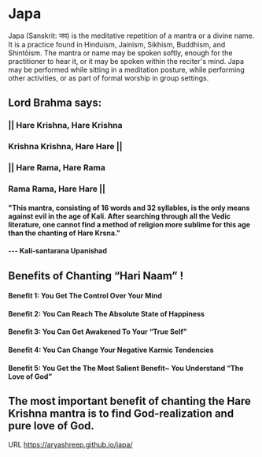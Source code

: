 # Japa

Japa (Sanskrit: जप) is the meditative repetition of a mantra or a divine name. It is a practice found in Hinduism, Jainism, Sikhism, Buddhism, and Shintōism. The mantra or name may be spoken softly, enough for the practitioner to hear it, or it may be spoken within the reciter's mind. Japa may be performed while sitting in a meditation posture, while performing other activities, or as part of formal worship in group settings.

## Lord Brahma says:

### || Hare Krishna, Hare Krishna

### Krishna Krishna, Hare Hare ||

### || Hare Rama, Hare Rama

### Rama Rama, Hare Hare ||

#### "This mantra, consisting of 16 words and 32 syllables, is the only means against evil in the age of Kali. After searching through all the Vedic literature, one cannot find a method of religion more sublime for this age than the chanting of Hare Krsna."

#### --- Kali-santarana Upanishad

## Benefits of Chanting “Hari Naam” !

#### Benefit 1: You Get The Control Over Your Mind

#### Benefit 2: You Can Reach The Absolute State of Happiness

#### Benefit 3: You Can Get Awakened To Your “True Self”

#### Benefit 4: You Can Change Your Negative Karmic Tendencies

#### Benefit 5: You Get the The Most Salient Benefit~ You Understand “The Love of God”

## The most important benefit of chanting the Hare Krishna mantra is to find God-realization and pure love of God.

URL https://aryashreep.github.io/japa/
